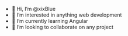 - 👋 Hi, I’m @xixBlue
- 👀 I’m interested in anything web development
- 🌱 I’m currently learning Angular
- 💞️ I’m looking to collaborate on any project

<!---
xixBlue/xixBlue is a ✨ special ✨ repository because its `README.md` (this file) appears on your GitHub profile.
You can click the Preview link to take a look at your changes.
--->
